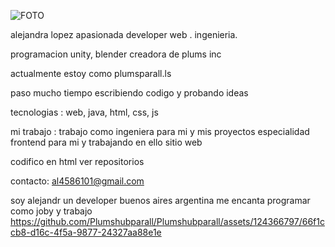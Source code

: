 ![FOTO](https://github.com/Plumshubparall/Plumshubparall/assets/124366797/c1fca15e-c502-4c91-8487-8de140230765)   

alejandra lopez
 apasionada developer  web . ingenieria. 

 programacion unity, blender creadora de plums inc
  
 actualmente estoy como plumsparall.ls

paso mucho tiempo escribiendo codigo y probando ideas

tecnologias : web, java, html, css, js 

mi trabajo : trabajo  como ingeniera para mi y mis proyectos especialidad frontend  para mi  y trabajando en ello sitio web 

codifico en html  ver repositorios 

contacto: al4586101@gmail.com

soy alejandr un developer buenos aires argentina  me encanta programar como joby y trabajo 
https://github.com/Plumshubparall/Plumshubparall/assets/124366797/66f1ccb8-d16c-4f5a-9877-24327aa88e1e

